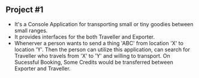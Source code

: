 ## Project #1
* It's a Console Application for transporting small or tiny goodies between small ranges.
* It provides interfaces for the both Traveller and Exporter.
* Whenerver a person wants to send a thing  'ABC' from location 'X' to location 'Y'. Then the person can utilize this application, can search for Traveller who travels from 'X' to 'Y' and willing to transport. On Sucessful Booking, Some Credits would be transferred between Exporter and Traveller.

